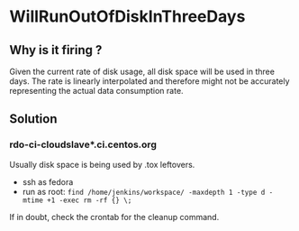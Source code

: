 WillRunOutOfDiskInThreeDays
===========================

Why is it firing ?
------------------

Given the current rate of disk usage, all disk space will be used in three days.
The rate is linearly interpolated and therefore might not be accurately representing
the actual data consumption rate.

Solution
--------

### rdo-ci-cloudslave*.ci.centos.org

Usually disk space is being used by .tox leftovers.

* ssh as fedora
* run as root: `find /home/jenkins/workspace/ -maxdepth 1 -type d -mtime +1 -exec rm -rf {} \;`

If in doubt, check the crontab for the cleanup command.
